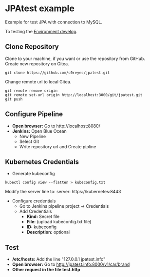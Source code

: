 # JPAtest example

Example for test JPA with connection to MySQL.

To testing the [Environment develop](https://github.com/c0reyes/envdev).

## Clone Repository

Clone to your machine, if you want or use the repository from GitHub. Create new repository on Gitea.

```
git clone https://github.com/c0reyes/jpatest.git
```

Change remote url to local Gitea.

```
git remote remove origin
git remote set-url origin http://localhost:3000/git/jpatest.git
git push
```

## Configure Pipeline

- **Open browser:** Go to http://localhost:8080/
- **Jenkins:** Open Blue Ocean
    - New Pipeline
    - Select Git
    - Write repository url and Create pipline

## Kubernetes Credentials

- Generate kubeconfig

```
kubectl config view --flatten > kubeconfig.txt
```

Modify the server line to: server: https://kubernetes:8443

- Configure credentials
    - Go to Jenkins pipeline project -> Credentials
    - Add Credentials
        - **Kind:** Secret file
        - **File:** (upload kubeconfig.txt file)
        - **ID:** kubeconfig
        - **Description:** optional

## Test

- **/etc/hosts:** Add the line "127.0.0.1 jpatest.info"
- **Open browser:** Go to http://jpatest.info:8000/v1/car/brand
- **Other request in the file test.http**
